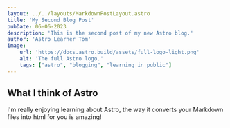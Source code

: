 ```yaml
---
layout: ../../layouts/MarkdownPostLayout.astro
title: 'My Second Blog Post'
pubDate: 06-06-2023
description: 'This is the second post of my new Astro blog.'
author: 'Astro Learner Tom'
image:
    url: 'https://docs.astro.build/assets/full-logo-light.png'
    alt: 'The full Astro logo.'
    tags: ["astro", "blogging", "learning in public"]
---
```


## What I think of Astro

I'm really enjoying learning about Astro, the way it converts your Markdown files into html for you is amazing!

